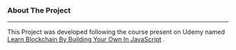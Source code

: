 ### About The Project
***

This Project was developed following the course present on Udemy named [Learn Blockchain By Building Your Own In JavaScript](https://www.udemy.com/course/build-a-blockchain-in-javascript/) .
